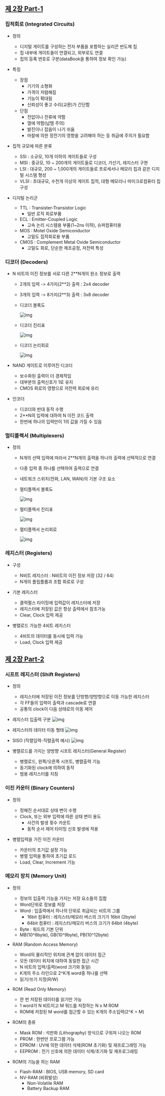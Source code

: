 
## [제 2장 Part-1](https://www.youtube.com/watch?v=aj74NlGUAk4&list=PLc8fQ-m7b1hCHTT7VH2oo0Ng7Et096dYc&index=4)

### 집적회로 (Integrated Circuits)

- 정의
  - 디지털 게이트를 구성하는 전자 부품을 포함하는 실리콘 반도체 칩
  - 칩 내부에 게이트들이 연결되고, 외부로도 연결
  - 칩의 등록 번호로 구분(dataBook을 통하여 정보 확인 가능)

- 특징
  - 장점
    - 기기의 소형화
    - 가격이 저렴해짐
    - 기능이 확대됨
    - 신뢰성이 좋고 수리(교환)가 간단함
  - 단점
    - 전압이나 전류에 약함
    - 열에 약함(납땜 주의)
    - 발진이나 잡음이 나기 쉬움
    - 마찰에 의한 정전기의 영향을 고려해야 하는 등 취급에 주의가 필요함

- 집적 규모에 따른 분류
  - SSI : 소규모, 10개 이하의 게이트들로 구성
  - MSI : 중규모, 10 ~ 200개의 게이트들로 디코더, 가산기, 레지스터 구현
  - LSI : 대규모, 200 ~ 1,000개의 게이트들로 프로세서나 메모리 칩과 같은 디지털 시스템 형성
  - VLSI : 초대규모, 수천개 이상의 게이트 집적, 대형 메모리나 마이크로컴퓨터 칩 구성

- 디지털 논리군
  - TTL : Transister-Transistor Logic
    - 일반 로직 회로부품
  - ECL : Emitter-Coupled Logic
    - 고속 논리 시스템용 부품(1~2ns 이하), 슈퍼컴퓨터용
  - MOS : Motel Oxide Semiconductor
    - 고밀도 집적회로용 부품
  - CMOS : Complement Metal Oxide Semiconductor
    - 고밀도 회로, 단순한 제조공정, 저전력 특성

### 디코더 (Decoders)

- N 비트의 이진 정보를 서로 다른 2**N개의 원소 정보로 출력
  - 2개의 입력 -> 4가지(2**2) 출력 : 2x4 decoder
  - 3개의 입력 -> 8가지(2**3) 출력 : 3x8 decoder

  - 디코더 블록도

    ![img](/img/디코더%20블록도.png)

  - 디코더 진리표

    ![img](/img/디코더%20진리표.png)

  - 디코더 논리회로

    ![img](/img/디코더%20논리회로.png)

- NAND 게이트로 이루어진 디코더
  - 보수화된 출력이 더 경제적임
  - 대부분의 출력신호가 1로 유지
  - CMOS 회로의 영향으로 저전력 회로에 유리

- 인코더
  - 디코더와 반대 동작 수행
  - 2**N의 입력에 대하여 N 이진 코드 출력
  - 한번에 하나의 입력만이 1의 값을 가질 수 있음

### 멀티플렉서 (Multiplexers)

- 정의
  - N개의 선택 입력에 따라서 2**N개의 출력을 하나의 출력에 선택적으로 연결
  - 다중 입력 중 하나를 선택하여 출력으로 연결
  - 네트워크 스위치(전화, LAN, WAN)의 기본 구조 요소

  - 멀티플렉서 블록도

    ![img](/img/멀티플렉서%20블록도.png)

  - 멀티플렉서 진리표

    ![img](/img/멀티플렉서%20진리표.png)

  - 멀티플렉서 논리회로

    ![img](/img/멀티플렉서%20논리회로.png)

### 레지스터 (Registers)

- 구성
  - N비트 레지스터 : N비트의 이진 정보 저장 (32 / 64)
  - N개의 플립플롭과 조합 회로로 구성

- 기본 레지스터
  - 클럭펄스 타이밍에 입력값이 레지스터에 저장
  - 레지스터에 저장된 값은 항상 출력에서 참조가능
  - Clear, Clock 입력 제공

- 병렬로드 가능한 4비트 레지스터
  - 4비트의 데이터를 동시에 입력 가능
  - Load, Clock 입력 제공

## [제 2장 Part-2](https://www.youtube.com/watch?v=7VPjQMeiHg0&list=PLc8fQ-m7b1hCHTT7VH2oo0Ng7Et096dYc&index=5)

### 시프트 레지스터 (Shift Registers)

- 정의
  - 레지스터에 저장된 이진 정보를 단방향/양방향으로 이동 가능한 레지스터
  - 각 FF들의 입력이 출력과 cascade로 연결
  - 공통의 clock이 다음 상태로의 이동 제어

- 레지스터 입출력 구분
  ![img](/img/레지스터입출력구분.PNG)

- 레지스터의 데이터 이동 형태
  ![img](/img/레지스터의데이터이동형태.PNG)

- SISO (직렬입력-직렬출력 예시)
  ![img](/img/시프트레지스터.PNG)

- 병렬로드를 가지는 양방향 시프트 레지스터(General Register)
  - 병렬로드, 왼쪽/오른쪽 시프트, 병렬출력 기능
  - 동기화된 clock에 의하여 동작
  - 범용 레지스터를 지칭

### 이진 카운터 (Binary Counters)

- 정의
  - 정해진 순서대로 상태 변이 수행
  - Clock, 또는 외부 입력에 따른 상태 변이 용도
    - 사건의 발생 횟수 카운트
    - 동작 순서 제어 타이밍 신호 발생에 적용

- 병렬입력을 가진 이진 카운터
  - 카운터의 초기값 설정 가능
  - 병렬 입력을 통하여 초기값 로드
  - Load, Clear, Increment 기능

### 메모리 장치 (Memory Unit)

- 정의
  - 정보의 입출력 기능을 가지는 저장 요소들의 집합
  - Word단위로 정보를 저장
  - Word : 입출력에서 하나의 단위로 취급되는 비트의 그룹
    - 16bit 컴퓨터 : 레지스터/메모리 버스의 크기가 16bit (2byte)
    - 64bit 컴퓨터 : 레지스터/메모리 버스의 크기가 64bit (4byte)
  - Byte : 워드의 기본 단위
  - MB(10^6byte), GB(10^9byte), PB(10^12byte)

- RAM (Random Access Memory)
  - Word의 물리적인 위치에 관계 없이 데이터 접근
  - 모든 데이터 위치에 대하여 동일한 접근 시간
  - N 비트의 입력/출력(word 크기와 동일)
  - K개의 주소 라인으로 2^K개 word중 하나를 선택
  - 읽기/쓰기 지정(R/W)

- ROM (Read Only Memory)
  - 한 번 저장된 데이터를 읽기만 가능
  - 1 word가 N 비트이고 M 워드를 저장하는 N x M ROM
  - ROM에 저장된 M word를 접근할 수 있는 K개의 주소입력(2^K = M)

- ROM의 종류
  - Mask ROM : 석판화 (Lithography) 방식으로 구워져 나오는 ROM
  - PROM : 한번만 프로그램 가능
  - EPROM : UV에 의한 데이터 삭제(ROM 초기화) 및 재프로그래밍 가능
  - EEPROM : 전기 신호에 의한 데이터 삭제/초기화 및 재프로그래밍

- ROM의 기능을 하는 RAM
  - Flash-RAM : BIOS, USB memory, SD card
  - NV-RAM (비휘발성)
    - Non-Volatile RAM
    - Battery Backup RAM
